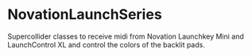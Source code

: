 # NovationLaunchSeries
Supercollider classes to receive midi from Novation Launchkey Mini and LaunchControl XL  and control the colors of the backlit pads.
